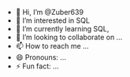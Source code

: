 - 👋 Hi, I’m @Zuber639
- 👀 I’m interested in  SQL 
- 🌱 I’m currently learning SQL,
- 💞️ I’m looking to collaborate on ...
- 📫 How to reach me ...
- 😄 Pronouns: ...
- ⚡ Fun fact: ...

<!---
Zuber639/Zuber639 is a ✨ special ✨ repository because its `README.md` (this file) appears on your GitHub profile.
You can click the Preview link to take a look at your changes.
--->
